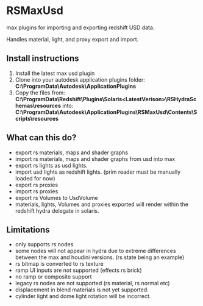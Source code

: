 # RSMaxUsd
max plugins for importing and exporting redshift USD data.

Handles material, light, and proxy export and import.

## Install instructions
1. Install the latest max usd plugin
1. Clone into your autodesk application plugins folder: **C:\ProgramData\Autodesk\ApplicationPlugins**
1. Copy the files from:  
**C:\ProgramData\Redshift\Plugins\Solaris\<LatestVerison>\RSHydraSchemas\resources**
into:  
**C:\ProgramData\Autodesk\ApplicationPlugins\RSMaxUsd\Contents\Scripts\resources**
## What can this do?
* export rs materials, maps and shader graphs
* import rs materials, maps and shader graphs from usd into max
* export rs lights as usd lights.
* import usd lights as redshift lights. (prim reader must be manually loaded for now)
* export rs proxies
* import rs proxies
* export rs Volumes to UsdVolume
* materials, lights, Volumes and proxies exported will render within the redshift hydra delegate in solaris.

## Limitations
* only supports rs nodes
* some nodes will not appear in hydra due to extreme differences between the max and houdini versions. (rs state being an example)
* rs bitmap is converted to rs texture
* ramp UI inputs are not supported (effects rs brick)
* no ramp or composite support
* legacy rs nodes are not supported (rs material, rs normal etc)
* displacement in blend materials is not yet supported.
* cylinder light and dome light rotation will be incorrect.